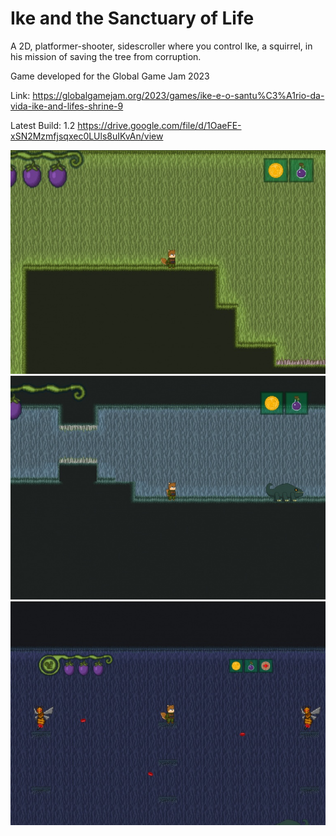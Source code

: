 # Ike and the Sanctuary of Life

A 2D, platformer-shooter, sidescroller where you control Ike, a squirrel, in his mission of saving the tree from corruption. 

Game developed for the Global Game Jam 2023

Link: https://globalgamejam.org/2023/games/ike-e-o-santu%C3%A1rio-da-vida-ike-and-lifes-shrine-9

Latest Build:
1.2 https://drive.google.com/file/d/1OaeFE-xSN2Mzmfjsqxec0LUls8uIKvAn/view

 
  <a href="https://drive.google.com/file/d/1OaeFE-xSN2Mzmfjsqxec0LUls8uIKvAn/view" target="_blank" rel="noreferrer">
    <img
      src="img/fase_1.jpg"
      alt="IkeFase1"
      width="720"
    />
  </a>
   
  <a href="https://drive.google.com/file/d/1OaeFE-xSN2Mzmfjsqxec0LUls8uIKvAn/view" target="_blank" rel="noreferrer">
    <img
      src="img/fase_2.jpg"
      alt="IkeFase1"
      width="720"
    />
  </a>
  
  <a href="https://drive.google.com/file/d/1OaeFE-xSN2Mzmfjsqxec0LUls8uIKvAn/view" target="_blank" rel="noreferrer">
    <img
      src="img/fase_3.jpg"
      alt="IkeFase1"
      width="720"
    />
  </a>
